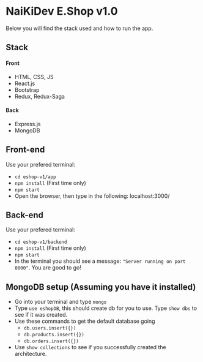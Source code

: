# NaiKiDev E.Shop v1.0
Below you will find the stack used and how to run the app.

## Stack
#### Front
* HTML, CSS, JS
* React.js
* Bootstrap
* Redux, Redux-Saga
#### Back
* Express.js
* MongoDB


## Front-end
Use your prefered terminal:
* ```cd eshop-v1/app```
* ```npm install``` (First time only)
* ```npm start```
* Open the browser, then type in the following: localhost:3000/
 
## Back-end
Use your prefered terminal:
* ```cd eshop-v1/backend```
* ```npm install``` (First time only)
* ```npm start```
* In the terminal you should see a message: ```"Server running on port 8000"```. You are good to go!

## MongoDB setup (Assuming you have it installed)
* Go into your terminal and type ```mongo```
* Type ```use eshopDB```, this should create db for you to use. Type ```show dbs``` to see if it was created.
* Use these commands to get the default database going 
  * ```db.users.insert({})```
  * ```db.products.insert({})```
  * ```db.orders.insert({})```
* Use ```show collections``` to see if you successfully created the architecture.
